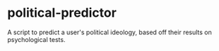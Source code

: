 # political-predictor
A script to predict a user's political ideology, based off their results on psychological tests.
